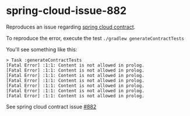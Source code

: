 # spring-cloud-issue-882

Reproduces an issue regarding [spring cloud contract](https://spring.io/projects/spring-cloud-contract).

To reproduce the error, execute the test `./gradlew generateContractTests`

You'll see something like this:
```
> Task :generateContractTests
[Fatal Error] :1:1: Content is not allowed in prolog.
[Fatal Error] :1:1: Content is not allowed in prolog.
[Fatal Error] :1:1: Content is not allowed in prolog.
[Fatal Error] :1:1: Content is not allowed in prolog.
[Fatal Error] :1:1: Content is not allowed in prolog.
[Fatal Error] :1:1: Content is not allowed in prolog.
[Fatal Error] :1:1: Content is not allowed in prolog.
```

See spring cloud contract issue [#882](https://github.com/spring-cloud/spring-cloud-contract/issues/882)
